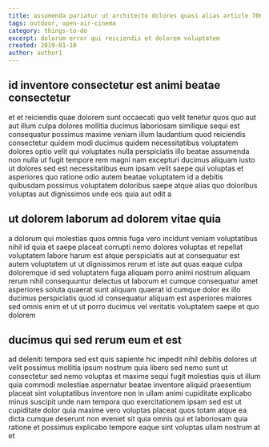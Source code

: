 ```yaml
---
title: assumenda pariatur ut architecto dolores quasi alias article 7064
tags: outdoor, open-air-cinema
category: things-to-do
excerpt: dolorum error qui reiciendis et dolorem voluptatem
created: 2019-01-10
author: author1
---
```


## id inventore consectetur est animi beatae consectetur

et et reiciendis quae dolorem sunt occaecati quo velit tenetur quos quo aut aut illum culpa dolores mollitia ducimus laboriosam similique sequi est consequatur possimus maxime veniam illum laudantium quod reiciendis consectetur quidem modi ducimus quidem necessitatibus voluptatem dolores optio velit qui voluptates nulla perspiciatis illo beatae assumenda non nulla ut fugit tempore rem magni nam excepturi ducimus aliquam iusto ut dolores sed est necessitatibus eum ipsam velit saepe qui voluptas et asperiores quo ratione odio autem beatae voluptatem id a debitis quibusdam possimus voluptatem doloribus saepe atque alias quo doloribus voluptas aut dignissimos unde eos quia aut odit a

## ut dolorem laborum ad dolorem vitae quia

a dolorum qui molestias quos omnis fuga vero incidunt veniam voluptatibus nihil id quia et saepe placeat corrupti nemo dolores voluptas et repellat voluptatem labore harum est atque perspiciatis aut at consequatur est autem voluptatem ut ut dignissimos rerum et iste aut quas eaque culpa doloremque id sed voluptatem fuga aliquam porro animi nostrum aliquam rerum nihil consequuntur delectus ut laborum et cumque consequatur amet asperiores soluta quaerat sunt aliquam quaerat id cumque dolor ex illo ducimus perspiciatis quod id consequatur aliquam est asperiores maiores sed omnis enim et ut ut porro ducimus vel veritatis voluptatem saepe et quo dolorem

## ducimus qui sed rerum eum et est

ad deleniti tempora sed est quis sapiente hic impedit nihil debitis dolores ut velit possimus mollitia ipsum nostrum quia libero sed nemo sunt ut consectetur sed nemo voluptas et maxime sequi fugit molestias quis ut illum quia commodi molestiae aspernatur beatae inventore aliquid praesentium placeat sint voluptatibus inventore non in ullam animi cupiditate explicabo minus suscipit unde nam tempora quo exercitationem ipsam sed est ut cupiditate dolor quia maxime vero voluptas placeat quos totam atque ea dicta cumque deserunt non eveniet sit quia omnis qui et laboriosam quia ratione et possimus explicabo tempore eaque sint voluptas ullam nostrum at et
